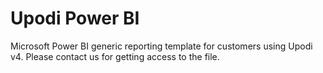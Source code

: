 # Upodi Power BI
Microsoft Power BI generic reporting template for customers using Upodi v4. Please contact us for getting access to the file.
